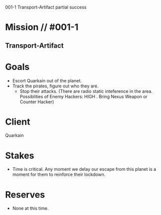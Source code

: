 001-1
Transport-Artifact
partial success

# Mission // #001-1
## Transport-Artifact
# Goals
- Escort Quarkain out of the planet.
- Track the pirates, figure out who they are.
  - Stop their attacks.
(There are radio static inteference in the area. Possiblities of Enemy Hackers: HIGH . Bring Nexus Weapon or Counter Hacker)
# Client
Quarkain
# Stakes
- Time is critical. Any moment we delay our escape from this planet is a moment for them to reinforce their lockdown.
# Reserves
- None at this time.
